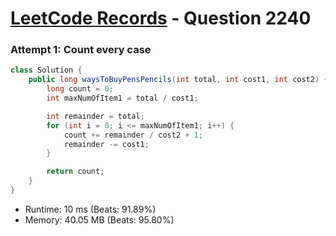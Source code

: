 # [LeetCode Records](../../README.md) - Question 2240 

### Attempt 1: Count every case
```java
class Solution {
    public long waysToBuyPensPencils(int total, int cost1, int cost2) {
        long count = 0;
        int maxNumOfItem1 = total / cost1;

        int remainder = total;
        for (int i = 0; i <= maxNumOfItem1; i++) {
            count += remainder / cost2 + 1;
            remainder -= cost1;
        }

        return count;
    }
}
```
- Runtime: 10 ms (Beats: 91.89%)
- Memory: 40.05 MB (Beats: 95.80%)

<br>
